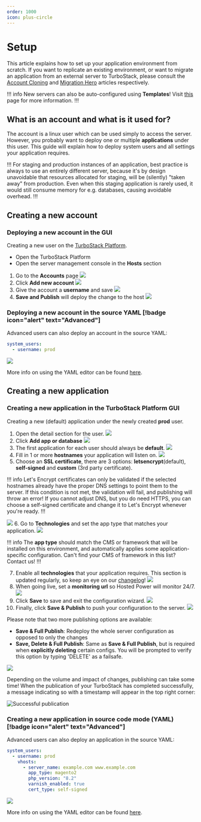```yaml
---
order: 1000
icon: plus-circle
---
```

# Setup

This article explains how to set up your application environment from scratch. If you want to replicate an existing environment, or want to migrate an application from an external server to TurboStack, please consult the [Account Cloning](accountclone.md) and [Migration Hero](migrationhero.md) articles respectively.

!!! info
New servers can also be auto-configured using **Templates**! Visit [this](../../templates.md) page for more information.
!!!

## What is an account and what is it used for?

The account is a linux user which can be used simply to access the server. However, you probably want to deploy one or multiple **applications** under this user. This guide will explain how to deploy system users and all settings your application requires.

!!!
For staging and production instances of an application, best practice is always to use an entirely different server, because it's by design unavoidable that resources allocated for staging, will be (silently) "taken away" from production. Even when this staging application is rarely used, it would still consume memory for e.g. databases, causing avoidable overhead.
!!!

## Creating a new account

### Deploying a new account in the GUI

Creating a new user on the [TurboStack Platform](https://my.turbostack.app "TurboStack Platform").

* Open the TurboStack Platform
* Open the server management console in the **Hosts** section

1. Go to the **Accounts** page
![](../../../img/turbostackapp/newapp/tsa_user1.png)
2. Click **Add new account**
![](../../../img/turbostackapp/newapp/tsa_user2.png)
3. Give the account a **username** and save
![](../../../img/turbostackapp/newapp/tsa_user3.png)
4. **Save and Publish** will deploy the change to the host
![](../../../img/turbostackapp/newapp/tsa_user4.png)
### Deploying a new account in the source YAML [!badge icon="alert" text="Advanced"]

Advanced users can also deploy an account in the source YAML:

```yaml
system_users:
  - username: prod
```

![](../../../img/turbostackapp/newapp/tsa_user5.png)

More info on using the YAML editor can be found [here](../yaml.md).

## Creating a new application

### Creating a new application in the TurboStack Platform GUI

Creating a new (default) application under the newly created **prod** user.

1. Open the detail section for the user.
![](../../../img/turbostackapp/newapp/tsa_app1.png)
2. Click **Add app or database**
![](../../../img/turbostackapp/newapp/tsa_app2.png)
3. The first application for each user should always be **default**.
![](../../../img/turbostackapp/newapp/tsa_app3.png)
4. Fill in 1 or more **hostnames** your application will listen on.
![](../../../img/turbostackapp/newapp/tsa_appX.png)
5. Choose an **SSL certificate**, there are 3 options: **letsencrypt**(default), **self-signed** and **custom** (3rd party certificate).

!!! info
Let's Encrypt certificates can only be validated if the selected hostnames already have the proper DNS settings to point them to the server. If this condition is not met, the validation will fail, and publishing will throw an error! If you cannot adjust DNS, but you do need HTTPS, you can choose a self-signed certificate and change it to Let's Encrypt whenever you're ready. 
!!!

![](../../../img/turbostackapp/newapp/tsa_app4.png)
6. Go to **Technologies** and set the app type that matches your application.
![](../../../img/turbostackapp/newapp/tsa_app5.png)

!!! info
The **app type** should match the CMS or framework that will be installed on this environment, and automatically applies some application-specific configuration. Can't find your CMS of framework in this list? Contact us!
!!!

7. Enable all **technologies** that your application requires. This section is updated regularly, so keep an eye on our [changelog](../../changelog.md)!
![](../../../img/turbostackapp/newapp/tsa_app6.png)
8. When going live, set a **monitoring url** so Hosted Power will monitor 24/7.
![](../../../img/turbostackapp/newapp/tsa_app7.png)
9. Click **Save** to save and exit the configuration wizard.
![](../../../img/turbostackapp/newapp/tsa_app8.png)
10. Finally, click **Save & Publish** to push your configuration to the server.
![](../../../img/turbostackapp/newapp/tsa_app9.png)

Please note that two more publishing options are available:

- **Save & Full Publish**: Redeploy the whole server configuration as opposed to only the changes
- **Save, Delete & Full Publish**: Same as **Save & Full Publish**, but is required when **explicitly deleting** certain configs. You will be prompted to verify this option by typing 'DELETE' as a failsafe.

![](../../../img/turbostackapp/newapp/tsa_app10.png)

Depending on the volume and impact of changes, publishing can take some time! When the publication of your TurboStack has completed successfully, a message indicating so with a timestamp will appear in the top right corner:

![Successful publication](../../../img/turbostackapp/newapp/publishsuccess.png)

### Creating a new application in source code mode (YAML) [!badge icon="alert" text="Advanced"]

Advanced users can also deploy an application in the source YAML:

```yaml
system_users:
  - username: prod
    vhosts:
      - server_name: example.com www.example.com
        app_type: magento2
        php_version: "8.2"
        varnish_enabled: true
        cert_type: self-signed
```

![](../../../img/turbostackapp/newapp/tsa_app11.png)

More info on using the YAML editor can be found [here](../yaml.md).


